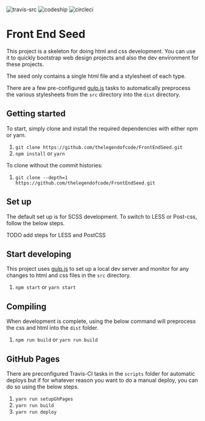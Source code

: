 ![travis-src]
![codeship]
![circleci]

# Front End Seed


This project is a skeleton for doing html and css development. You can use it to quickly bootstrap web design projects and also the dev environment for these projects.

The seed only contains a single html file and a stylesheet of each type.

There are a few pre-configured [gulp.js][gulp-src] tasks to automatically preprocess the various stylesheets from the `src` directory into the `dist` directory.

## Getting started

To start, simply clone and install the required dependencies with either npm or yarn.

1. `git clone https://github.com/thelegendofcode/FrontEndSeed.git`
1. `npm install` or `yarn`

To clone without the commit histories:

1. `git clone --depth=1 https://github.com/thelegendofcode/FrontEndSeed.git`

## Set up

The default set up is for SCSS development. To switch to LESS or Post-css, follow the below steps.

TODO add steps for LESS and PostCSS

## Start developing

This project uses [gulp.js][gulp-src] to set up a local dev server and monitor for any changes to html and css files in the `src` directory.

1. `npm start` or `yarn start`

## Compiling

When development is complete, using the below command will preprocess the css and html into the `dist` folder.

1. `npm run build` or `yarn run build`

## GitHub Pages

There are preconfigured Travis-CI tasks in the `scripts` folder for automatic deploys but if for whatever reason you want to do a manual deploy, you can do so using the below steps.

1. `yarn run setupGhPages`
1. `yarn run build`
1. `yarn run deploy`

[gulp-src]: http://gulpjs.com/
[travis-src]: https://travis-ci.org/thelegendofcode/FrontEndSeed.svg?branch=master
[codeship]: https://codeship.com/projects/340515d0-e7e3-0134-c58f-1635a52dc88d/status?branch=master
[circleci]: https://circleci.com/gh/thelegendofcode/FrontEndSeed.svg?style=shield&circle-token=:circle-token
